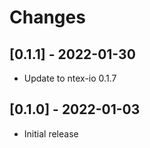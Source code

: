 # Changes

## [0.1.1] - 2022-01-30

* Update to ntex-io 0.1.7

## [0.1.0] - 2022-01-03

* Initial release
